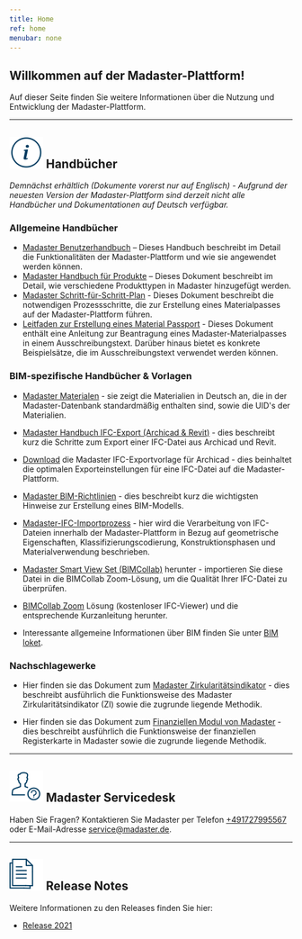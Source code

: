 ```yaml
---
title: Home
ref: home
menubar: none
---
```


## Willkommen auf der Madaster-Plattform!
Auf dieser Seite finden Sie weitere Informationen über die Nutzung und Entwicklung der Madaster-Plattform.

---

## <img class="header-img" src="/assets/images/767.svg"> Handbücher

_Demnächst erhältlich (Dokumente vorerst nur auf Englisch) - Aufgrund der neuesten Version der Madaster-Plattform sind derzeit nicht alle Handbücher und Dokumentationen auf Deutsch verfügbar._


### Allgemeine Handbücher

 * <a href="/files/de/Madaster - Benutzerhandbuch.pdf" target="_blank">Madaster Benutzerhandbuch</a> – Dieses Handbuch beschreibt im Detail die Funktionalitäten der Madaster-Plattform und wie sie angewendet werden können.
 * <a href="/files/de/Madaster - Produkte hinzufügen.pdf" target="_blank">Madaster Handbuch für Produkte</a> – Dieses Dokument beschreibt im Detail, wie verschiedene Produkttypen in Madaster hinzugefügt werden.
 * <a href="/files/de/Madaster - Ablaufplan Material Passport.pdf" target="_blank">Madaster Schritt-für-Schritt-Plan</a> - Dieses Dokument beschreibt die notwendigen Prozessschritte, die zur Erstellung eines Materialpasses auf der Madaster-Plattform führen.
 * <a href="/files/de/Madaster - Leitfaden Material Passport.pdf" target="_blank">Leitfaden zur Erstellung eines Material Passport</a> - Dieses Dokument enthält eine Anleitung zur Beantragung eines Madaster-Materialpasses in einem Ausschreibungstext. Darüber hinaus bietet es konkrete Beispielsätze, die im Ausschreibungstext verwendet werden können.



### BIM-spezifische Handbücher & Vorlagen

  * <a href="/files/de/Madaster Materialen.xlsx" target="_blank">Madaster Materialen</a> - sie zeigt die Materialien in Deutsch an, die in der Madaster-Datenbank standardmäßig enthalten sind, sowie die UID's der Materialien.

 * <a href="/files/de/Madaster BIM - IFC export.pdf" target="_blank">Madaster Handbuch IFC-Export (Archicad & Revit)</a> - dies beschreibt kurz die Schritte zum Export einer IFC-Datei aus Archicad und Revit.
 * <a href="/files/Archicad_ExportTemplate.tpl" target="_blank">Download</a> die Madaster IFC-Exportvorlage für Archicad - dies beinhaltet die optimalen Exporteinstellungen für eine IFC-Datei auf die Madaster-Plattform.
 * <a href="/files/de/IFC-Richtlinien für BIM Modelle.pdf" target="_blank">Madaster BIM-Richtlinien</a> - dies beschreibt kurz die wichtigsten Hinweise zur Erstellung eines BIM-Modells.
 * <a href="/files/de/Madaster – IFC Import.pdf" target="_blank">Madaster-IFC-Importprozess</a> - hier wird die Verarbeitung von IFC-Dateien innerhalb der Madaster-Plattform in Bezug auf geometrische Eigenschaften, Klassifizierungscodierung, Konstruktionsphasen und Materialverwendung beschrieben.
 * <a href="http://www.bimcollab.com/en/Support/Support/Downloads/BIMcollab-ZOOM" target="_blank">Madaster Smart View Set (BIMCollab)</a> herunter - importieren Sie diese Datei in die BIMCollab Zoom-Lösung, um die Qualität Ihrer IFC-Datei zu überprüfen.
 * <a href="http://www.bimcollab.com/en/Support/Support/Downloads/BIMcollab-ZOOM" target="_blank">BIMCollab Zoom</a> Lösung (kostenloser IFC-Viewer) und die entsprechende Kurzanleitung herunter.
 * Interessante allgemeine Informationen über BIM finden Sie unter <a href="https://www.bimloket.nl/documents/BIM_basis_ILS_v1_0_DEU.pdf" target="_blank">BIM loket</a>.  



### Nachschlagewerke

 * Hier finden sie das Dokument zum <a href="/files/de/Madaster - Zirkularitätsindikator.pdf" target="_blank">Madaster Zirkularitätsindikator</a>  - dies beschreibt ausführlich die Funktionsweise des Madaster Zirkularitätsindikator (ZI) sowie die zugrunde liegende Methodik.

 * Hier finden sie das Dokument zum <a href="/files/de/Madaster - Finanzielles Modul.pdf" target="_blank">Finanziellen Modul von Madaster</a>  - dies beschreibt ausführlich die Funktionsweise der finanziellen Registerkarte in Madaster sowie die zugrunde liegende Methodik.

---

## <img class="header-img" src="/assets/images/771.svg"> Madaster Servicedesk
Haben Sie Fragen? Kontaktieren Sie Madaster per Telefon [+491727995567](tel:+491727995567) oder E-Mail-Adresse <service@madaster.de>.

---

## <img class="header-img" src="/assets/images/770.svg"> Release Notes

Weitere Informationen zu den Releases finden Sie hier:

* <a href="/files/de/Release Notes.pdf" target="_blank">Release 2021</a>